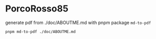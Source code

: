 # PorcoRosso85

generate pdf from ./doc/ABOUTME.md
with pnpm package `md-to-pdf`

```bash
pnpm md-to-pdf ./doc/ABOUTME.md
```
